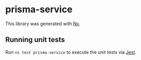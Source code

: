 # prisma-service

This library was generated with [Nx](https://nx.dev).

## Running unit tests

Run `nx test prisma-service` to execute the unit tests via [Jest](https://jestjs.io).
